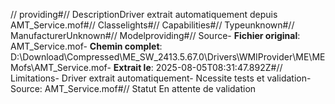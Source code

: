 // providing#// DescriptionDriver extrait automatiquement depuis AMT_Service.mof#// Classelights#// Capabilities#// Typeunknown#// ManufacturerUnknown#// Modelproviding#// Source- **Fichier original**: AMT_Service.mof- **Chemin complet**: D:\Download\Compressed\ME_SW_2413.5.67.0\Drivers\WMIProvider\ME\MEMofs\AMT_Service.mof- **Extrait le**: 2025-08-05T08:31:47.892Z#// Limitations- Driver extrait automatiquement- Ncessite tests et validation- Source: AMT_Service.mof#// Statut En attente de validation